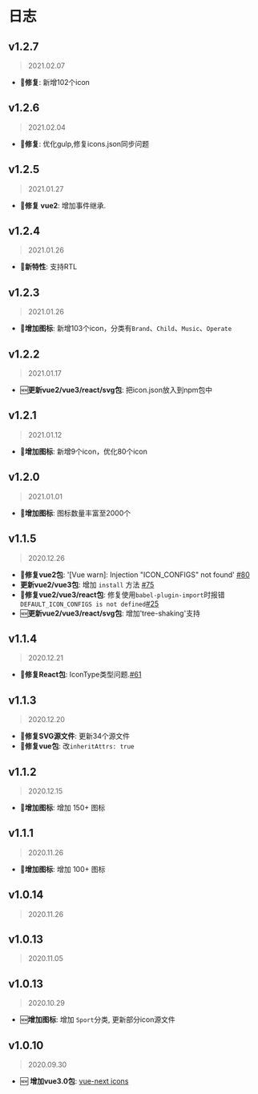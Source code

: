 # 日志
## v1.2.7
> 2021.02.07
- 🐞**修复**: 新增102个icon

## v1.2.6
> 2021.02.04
- 🐞**修复**: 优化gulp,修复icons.json同步问题

## v1.2.5
> 2021.01.27
- 🦋**修复 vue2**: 增加事件继承.

## v1.2.4
> 2021.01.26
- 🦋**新特性**: 支持RTL

## v1.2.3
> 2021.01.26
- 🦋**增加图标**: 新增103个icon，分类有`Brand`、`Child`、`Music`、`Operate`

## v1.2.2
> 2021.01.17
- 🆕**更新vue2/vue3/react/svg包**: 把icon.json放入到npm包中

## v1.2.1
> 2021.01.12
- 🦋**增加图标**: 新增9个icon，优化80个icon

## v1.2.0
> 2021.01.01
- 🦋**增加图标**: 图标数量丰富至2000个

## v1.1.5
> 2020.12.26
- 🐞**修复vue2包**: '[Vue warn]: Injection "ICON_CONFIGS" not found' [#80](https://github.com/bytedance/IconPark/issues/80)
- **更新vue2/vue3包**: 增加 `install` 方法 [#75](https://github.com/bytedance/IconPark/issues/75)
- 🐞**修复vue2/vue3/react包**: 修复使用`babel-plugin-import`时报错`DEFAULT_ICON_CONFIGS is not defined`[#25](https://github.com/bytedance/IconPark/issues/25)
- 🆕**更新vue2/vue3/react/svg包**: 增加'tree-shaking'支持

## v1.1.4
> 2020.12.21
- 🐞**修复React包**: IconType类型问题.[#61](https://github.com/bytedance/IconPark/issues/61)

## v1.1.3
> 2020.12.20
- 🐞**修复SVG源文件**: 更新34个源文件
- 🐞**修复vue包**: 改`inheritAttrs: true`

## v1.1.2
> 2020.12.15
- 🦋**增加图标**: 增加 150+ 图标

## v1.1.1
> 2020.11.26
- 🦋**增加图标**: 增加 100+ 图标


## v1.0.14
> 2020.11.26 

## v1.0.13
> 2020.11.05

## v1.0.13
> 2020.10.29
- 🆕**增加图标**: 增加 `Sport`分类, 更新部分icon源文件

## v1.0.10
> 2020.09.30
-  🆕 **增加vue3.0包**: [vue-next icons](https://github.com/bytedance/IconPark/tree/master/packages/vue-next)
